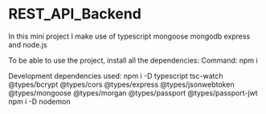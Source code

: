 # REST_API_Backend
In this mini project I make use of typescript mongoose mongodb express and node.js

To be able to use the project, install all the dependencies:
Command: npm i

Development dependencies used:
npm i -D typescript tsc-watch @types/bcrypt @types/cors @types/express @types/jsonwebtoken @types/mongoose @types/morgan @types/passport @types/passport-jwt
npm i -D nodemon



